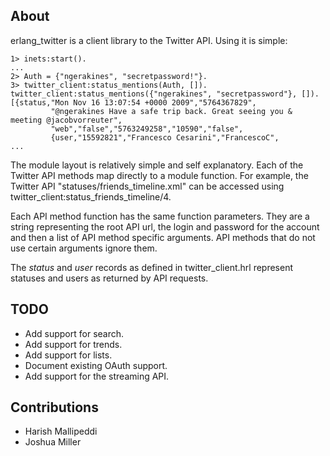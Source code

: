 
## About

erlang\_twitter is a client library to the Twitter API. Using it is simple:

	1> inets:start().
	...
	2> Auth = {"ngerakines", "secretpassword!"}.
	3> twitter_client:status_mentions(Auth, []).
	twitter_client:status_mentions({"ngerakines", "secretpassword"}, []).
	[{status,"Mon Nov 16 13:07:54 +0000 2009","5764367829",
	         "@ngerakines Have a safe trip back. Great seeing you & meeting @jacobvorreuter",
	         "web","false","5763249258","10590","false",
	         {user,"15592821","Francesco Cesarini","FrancescoC",
	...

The module layout is relatively simple and self explanatory. Each of the Twitter API methods map directly to a module function. For example, the Twitter API "statuses/friends\_timeline.xml" can be accessed using twitter\_client:status\_friends\_timeline/4.

Each API method function has the same function parameters. They are a string representing the root API url, the login and password for the account and then a list of API method specific arguments. API methods that do not use certain arguments ignore them.

The _status_ and _user_ records as defined in twitter\_client.hrl represent statuses and users as returned by API requests.

## TODO

 * Add support for search.
 * Add support for trends.
 * Add support for lists.
 * Document existing OAuth support.
 * Add support for the streaming API.

## Contributions

* Harish Mallipeddi
* Joshua Miller
